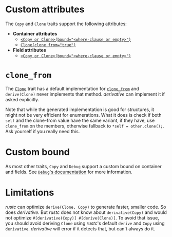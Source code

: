 # Custom attributes

The `Copy` and `Clone` traits support the following attributes:

* **Container attributes**
    * [`<Copy or Clone>(bound="<where-clause or empty>")`](#custom-bound)
    * [`Clone(clone_from="true")`](#clone-from)
* **Field attributes**
    * [`<Copy or Clone>(bound="<where-clause or empty>")`](#custom-bound)

# <a id="clone-from"/> `clone_from`

The [`Clone`] trait has a default implementation for [`clone_from`] and
`derive(Clone)` never implements that method. *derivative* can implement it if
asked explicitly.

Note that while the generated implementation is good for structures, it might
not be very efficient for enumerations. What it does is check if both `self`
and the clone-from value have the same variant, if they have, use `clone_from`
on the members, otherwise fallback to `*self = other.clone();`. Ask yourself if
you really need this.

# Custom bound
As most other traits, `Copy` and `Debug` support a custom bound on container
and fields. See [`Debug`'s documentation](Debug.md#custom-bound) for more
information.

# Limitations

*rustc* can optimize `derive(Clone, Copy)` to generate faster, smaller code.
So does *derivative*. But *rustc* does not know about `derivative(Copy)` and
would not optimize `#[derivative(Copy)] #[derive(Clone)]`.
To avoid that issue, you should avoid deriving `Clone` using *rustc*'s default
`derive` and `Copy` using `derivative`. *derivative* will error if it detects
that, but can't always do it.

[`Clone`]: https://doc.rust-lang.org/std/clone/trait.Clone.html
[`clone_from`]: https://doc.rust-lang.org/std/clone/trait.Clone.html#method.clone_from

